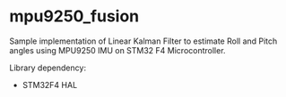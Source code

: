 # mpu9250_fusion

Sample implementation of Linear Kalman Filter to estimate Roll and Pitch angles using MPU9250 IMU on STM32 F4 Microcontroller.

Library dependency:
- STM32F4 HAL
